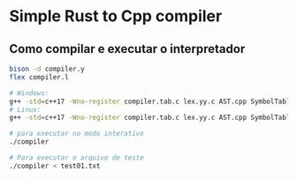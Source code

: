 # Simple Rust to Cpp compiler


## Como compilar e executar o interpretador

```bash
bison -d compiler.y
flex compiler.l

# Windows:
g++ -std=c++17 -Wno-register compiler.tab.c lex.yy.c AST.cpp SymbolTable.cpp SemanticVisitor.cpp -Wall -o compiler.exe
# Linux:
g++ -std=c++17 -Wno-register compiler.tab.c lex.yy.c AST.cpp SymbolTable.cpp SemanticVisitor.cpp -Wall -o compiler

# para executar no modo interativo
./compiler

# Para executar o arquivo de teste
./compiler < test01.txt 
```